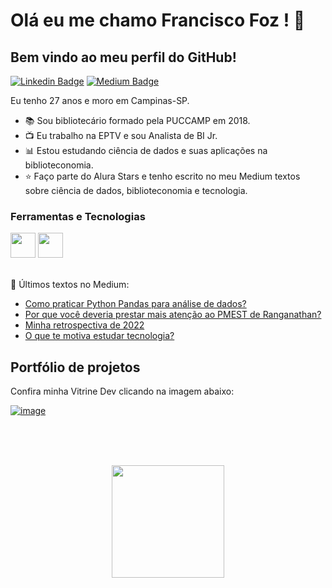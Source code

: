 

# Olá eu me chamo Francisco Foz ! 👋
## Bem vindo ao meu perfil do GitHub!           

<p align='left'>
    
[![Linkedin Badge](https://img.shields.io/badge/LinkedIn-0077B5?style=for-the-badge&logo=linkedin&logoColor=white
)](https://www.linkedin.com/in/francisco-tadeu-foz/)
[![Medium Badge](https://img.shields.io/badge/Medium-12100E?style=for-the-badge&logo=medium&logoColor=white
)](https://medium.com/@franciscofoz)
</p>

Eu tenho 27 anos e moro em Campinas-SP.


- :books: Sou bibliotecário formado pela PUCCAMP em 2018.
- :tv: Eu trabalho na EPTV e sou Analista de BI Jr.
- :bar_chart: Estou estudando ciência de dados e suas aplicações na biblioteconomia.
- :star: Faço parte do Alura Stars e tenho escrito no meu Medium textos sobre ciência de dados, biblioteconomia e tecnologia.


### Ferramentas e Tecnologias
<code><img src="https://cdn.jsdelivr.net/gh/devicons/devicon/icons/python/python-original.svg" width="40" height="40"></code>
<code><img src="https://upload.wikimedia.org/wikipedia/commons/thumb/c/cf/New_Power_BI_Logo.svg/2048px-New_Power_BI_Logo.svg.png" width="40" height="40"></code>
</br>
</br>


:pencil: Últimos textos no Medium:
<!-- MEDIUM:START -->
- [Como praticar Python Pandas para análise de dados?](https://franciscofoz.medium.com/como-praticar-python-pandas-para-an%C3%A1lise-de-dados-bc7dd181a8cd?source=rss-30612e32581e------2)
- [Por que você deveria prestar mais atenção ao PMEST de Ranganathan?](https://medium.com/ia-biblio-br/por-que-voc%C3%AA-deveria-prestar-mais-aten%C3%A7%C3%A3o-ao-pmest-de-ranganathan-9cfd3208c6b7?source=rss-30612e32581e------2)
- [Minha retrospectiva de 2022](https://franciscofoz.medium.com/minha-retrospectiva-de-2022-907f04b770af?source=rss-30612e32581e------2)
- [O que te motiva estudar tecnologia?](https://franciscofoz.medium.com/o-que-te-motiva-a-estudar-tecnologia-6bbdda9c1f53?source=rss-30612e32581e------2)
<!-- MEDIUM:END -->


## Portfólio de projetos

Confira minha Vitrine Dev clicando na imagem abaixo:

[![image](https://user-images.githubusercontent.com/64700794/188927548-c627858f-5e22-4373-b6fc-f9bd26c5195f.png)](https://cursos.alura.com.br/vitrinedev/FranciscoFoz)

</br>
</br>
</br>

<div>
<a href="https://gist.github.com/FranciscoFoz">
<p align = "center"> <img height="180em" src="https://github-readme-stats.vercel.app/api/top-langs/?username=FranciscoFoz&layout=compact&langs_count=7&theme=dracula"/>
</div>

